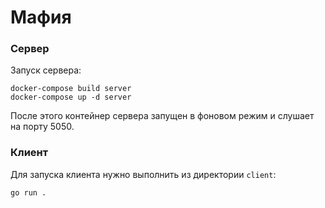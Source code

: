 # Мафия

### Сервер
Запуск сервера:
```
docker-compose build server
docker-compose up -d server
```
После этого контейнер сервера запущен в фоновом режим и слушает на порту 5050.

### Клиент
Для запуска клиента нужно выполнить из директории `client`:
```
go run .
```
